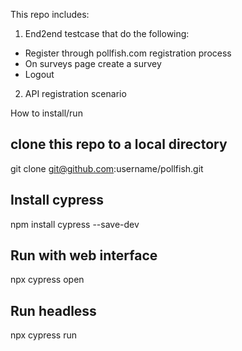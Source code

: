 This repo includes:
1. End2end testcase that do the following:
- Register through pollfish.com registration process
- On surveys page create a survey
- Logout
2. API registration scenario

How to install/run
## clone this repo to a local directory
git clone git@github.com:username/pollfish.git
## Install cypress
npm install cypress --save-dev
## Run with web interface
npx cypress open
## Run headless
npx cypress run
